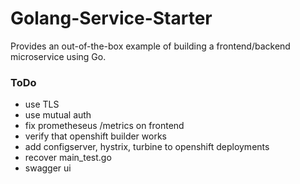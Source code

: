 # Golang-Service-Starter

Provides an out-of-the-box example of building a frontend/backend microservice using Go.

### ToDo
* use TLS
* use mutual auth
* fix prometheseus /metrics on frontend
* verify that openshift builder works
* add configserver, hystrix, turbine to openshift deployments
* recover main_test.go
* swagger ui
